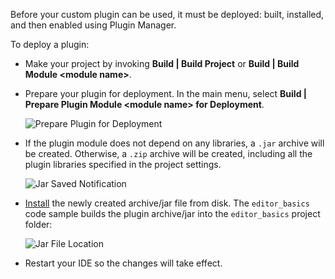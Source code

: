 [//]: # (title: Deploying a Plugin)

<!-- Copyright 2000-2022 JetBrains s.r.o. and other contributors. Use of this source code is governed by the Apache 2.0 license that can be found in the LICENSE file. -->

Before your custom plugin can be used, it must be deployed: built, installed, and then enabled using Plugin Manager.

To deploy a plugin:

* Make your project by invoking **Build \| Build Project** or **Build \| Build Module \<module name\>**.
* Prepare your plugin for deployment.
  In the main menu, select **Build \| Prepare Plugin Module \<module name\> for Deployment**.

  ![Prepare Plugin for Deployment](prepare_plugin_for_deployment.png)

* If the plugin module does not depend on any libraries, a `.jar` archive will be created.
  Otherwise, a `.zip` archive will be created, including all the plugin libraries specified in the project settings.

  ![Jar Saved Notification](jar_saved_notification.png)

* [Install](https://www.jetbrains.com/help/idea/managing-plugins.html#installing-plugins-from-disk)
  the newly created archive/jar file from disk.
  The `editor_basics` code sample builds the plugin archive/jar into the `editor_basics` project folder:

  ![Jar File Location](jar_location.png)

* Restart your IDE so the changes will take effect.